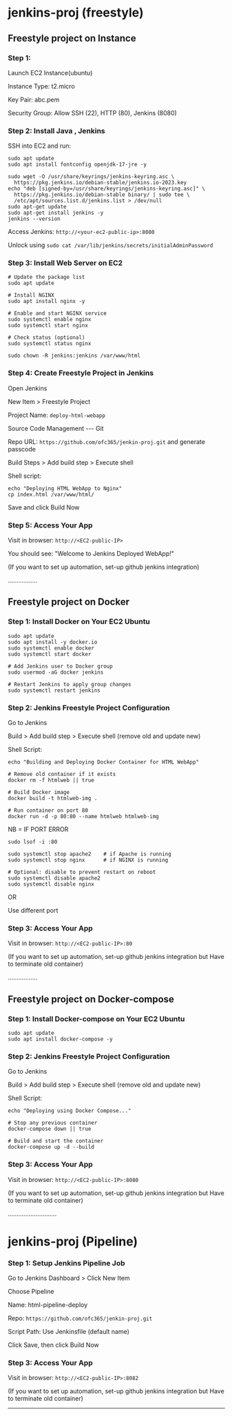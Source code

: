 # jenkins-proj (freestyle)

## Freestyle project on Instance

### Step 1: 

Launch EC2 Instance(ubuntu)

Instance Type: t2.micro

Key Pair: abc.pem

Security Group: Allow SSH (22), HTTP (80), Jenkins (8080)

### Step 2: Install Java , Jenkins

SSH into EC2 and run:

```
sudo apt update
sudo apt install fontconfig openjdk-17-jre -y
```

```
sudo wget -O /usr/share/keyrings/jenkins-keyring.asc \
  https://pkg.jenkins.io/debian-stable/jenkins.io-2023.key
echo "deb [signed-by=/usr/share/keyrings/jenkins-keyring.asc]" \
  https://pkg.jenkins.io/debian-stable binary/ | sudo tee \
  /etc/apt/sources.list.d/jenkins.list > /dev/null
sudo apt-get update
sudo apt-get install jenkins -y
jenkins --version
```

Access Jenkins: `http://<your-ec2-public-ip>:8080`

Unlock using `sudo cat /var/lib/jenkins/secrets/initialAdminPassword`


### Step 3: Install Web Server on EC2

```
# Update the package list
sudo apt update

# Install NGINX
sudo apt install nginx -y

# Enable and start NGINX service
sudo systemctl enable nginx
sudo systemctl start nginx

# Check status (optional)
sudo systemctl status nginx
```

```
sudo chown -R jenkins:jenkins /var/www/html
```

### Step 4: Create Freestyle Project in Jenkins

Open Jenkins

New Item > Freestyle Project

Project Name: `deploy-html-webapp`

Source Code Management --- Git

Repo URL: `https://github.com/ofc365/jenkin-proj.git` and generate passcode

Build Steps > Add build step > Execute shell

Shell script:

```
echo "Deploying HTML WebApp to Nginx"
cp index.html /var/www/html/
```

Save and click Build Now

### Step 5: Access Your App

Visit in browser: `http://<EC2-public-IP>`

You should see:
"Welcome to Jenkins Deployed WebApp!"


(If you want to set up automation, set-up github jenkins integration)


.................


## Freestyle project on Docker

### Step 1: Install Docker on Your EC2 Ubuntu


```
sudo apt update
sudo apt install -y docker.io
sudo systemctl enable docker
sudo systemctl start docker

# Add Jenkins user to Docker group
sudo usermod -aG docker jenkins

# Restart Jenkins to apply group changes
sudo systemctl restart jenkins
```

### Step 2: Jenkins Freestyle Project Configuration

Go to Jenkins

Build > Add build step > Execute shell (remove old and update new)

Shell Script:

```
echo "Building and Deploying Docker Container for HTML WebApp"

# Remove old container if it exists
docker rm -f htmlweb || true

# Build Docker image
docker build -t htmlweb-img .

# Run container on port 80
docker run -d -p 80:80 --name htmlweb htmlweb-img
```

NB = IF PORT ERROR

`sudo lsof -i :80`

```
sudo systemctl stop apache2    # if Apache is running
sudo systemctl stop nginx      # if NGINX is running

# Optional: disable to prevent restart on reboot
sudo systemctl disable apache2
sudo systemctl disable nginx
```

OR

Use different port

### Step 3: Access Your App

Visit in browser: `http://<EC2-public-IP>:80`

(If you want to set up automation, set-up github jenkins integration but Have to terminate old container)


.................


## Freestyle project on Docker-compose

### Step 1: Install Docker-compose on Your EC2 Ubuntu


```
sudo apt update
sudo apt install docker-compose -y
```

### Step 2: Jenkins Freestyle Project Configuration

Go to Jenkins

Build > Add build step > Execute shell (remove old and update new)

Shell Script:

```
echo "Deploying using Docker Compose..."

# Stop any previous container
docker-compose down || true

# Build and start the container
docker-compose up -d --build
```

### Step 3: Access Your App

Visit in browser: `http://<EC2-public-IP>:8080`

(If you want to set up automation, set-up github jenkins integration but Have to terminate old container)


............................

# jenkins-proj (Pipeline)


### Step 1: Setup Jenkins Pipeline Job

Go to Jenkins Dashboard > Click New Item

Choose Pipeline

Name: html-pipeline-deploy

Repo: `https://github.com/ofc365/jenkin-proj.git`

Script Path: Use Jenkinsfile (default name)

Click Save, then click Build Now

### Step 3: Access Your App

Visit in browser: `http://<EC2-public-IP>:8082`

(If you want to set up automation, set-up github jenkins integration but Have to terminate old container)

-----------------------------------------------------------
